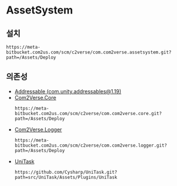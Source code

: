 # AssetSystem
## 설치
```
https://meta-bitbucket.com2us.com/scm/c2verse/com.com2verse.assetsystem.git?path=/Assets/Deploy
```
## 의존성
- [Addressable (com.unity.addressables@1.19)](https://docs.unity3d.com/Packages/com.unity.addressables@1.19/manual/index.html)
- [Com2Verse.Core](https://meta-bitbucket.com2us.com/projects/c2verse/repos/com.com2verse.core/browse)
    ```
    https://meta-bitbucket.com2us.com/scm/c2verse/com.com2verse.core.git?path=/Assets/Deploy
    ```
- [Com2Verse.Logger](https://meta-bitbucket.com2us.com/projects/C2VERSE/repos/com.com2verse.logger/browse/Assets/Deploy)
  ```
  https://meta-bitbucket.com2us.com/scm/c2verse/com.com2verse.logger.git?path=/Assets/Deploy
  ```
- [UniTask](https://github.com/Cysharp/UniTask?path=src/UniTask/Assets/Plugins/UniTask)
    ```
    https://github.com/Cysharp/UniTask.git?path=src/UniTask/Assets/Plugins/UniTask
    ```